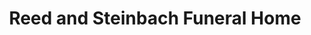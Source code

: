 ---
title: "Reed and Steinbach Funeral Home"
url: /doylestown/reed-and-steinbach-funeral-home/
shop: Bestattungen
---